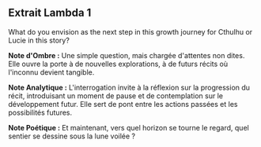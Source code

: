 ## Extrait Lambda 1

What do you envision as the next step in this growth journey for Cthulhu or Lucie in this story?

**Note d'Ombre :** Une simple question, mais chargée d'attentes non dites. Elle ouvre la porte à de nouvelles explorations, à de futurs récits où l'inconnu devient tangible.

**Note Analytique :** L'interrogation invite à la réflexion sur la progression du récit, introduisant un moment de pause et de contemplation sur le développement futur. Elle sert de pont entre les actions passées et les possibilités futures.

**Note Poétique :** Et maintenant, vers quel horizon se tourne le regard, quel sentier se dessine sous la lune voilée ?
